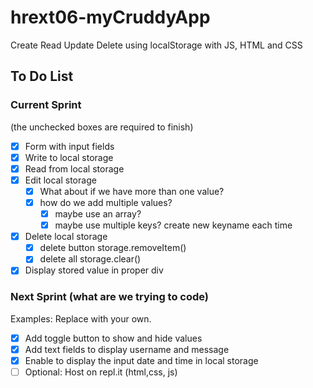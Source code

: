 # hrext06-myCruddyApp
Create Read Update Delete using localStorage with JS, HTML and CSS


## To Do List

### Current Sprint
(the unchecked boxes are required to finish)
- [x] Form with input fields
- [x] Write to local storage
- [x] Read from local storage
- [x] Edit local storage
    - [x] What about if we have more than one value?
    - [x] how do we add multiple values?
        - [x] maybe use an array?
        - [x] maybe use multiple keys? create new keyname each time

- [x] Delete local storage
    - [x] delete button storage.removeItem()
    - [x] delete all storage.clear()
- [x] Display stored value in proper div

### Next Sprint (what are we trying to code)
Examples: Replace with your own.

- [x] Add toggle button to show and hide values
- [x] Add text fields to display username and message
- [x] Enable to display the input date and time in local storage
- [ ] Optional: Host on repl.it (html,css, js)
